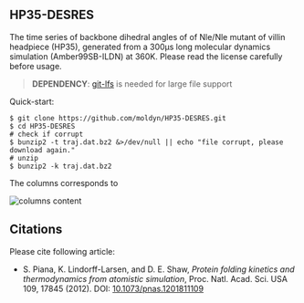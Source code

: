 ## HP35-DESRES
The time series of backbone dihedral angles of of Nle/Nle mutant of villin headpiece (HP35), generated from a 300μs long molecular dynamics simulation (Amber99SB-ILDN) at 360K. Please read the license carefully before usage.

> **DEPENDENCY**: [git-lfs](https://git-lfs.github.com) is needed for large file support

Quick-start:
``` 
$ git clone https://github.com/moldyn/HP35-DESRES.git
$ cd HP35-DESRES
# check if corrupt
$ bunzip2 -t traj.dat.bz2 &>/dev/null || echo "file corrupt, please download again."
# unzip
$ bunzip2 -k traj.dat.bz2

```

The columns corresponds to

<img src="https://latex.codecogs.com/svg.latex?\phi_2\;\psi_2\;\phi_3\;\psi_3\;\ldots\;\phi_{33}\;\psi_{33}\;\phi_{34}\;\psi_{34}" title="columns content" />


## Citations
Please cite following article:
  - S. Piana, K. Lindorff-Larsen, and D. E. Shaw, *Protein folding kinetics and thermodynamics from atomistic simulation*,
    Proc. Natl. Acad. Sci. USA 109, 17845 (2012).
    DOI: [10.1073/pnas.1201811109](https://doi.org/10.1073/pnas.1201811109)
